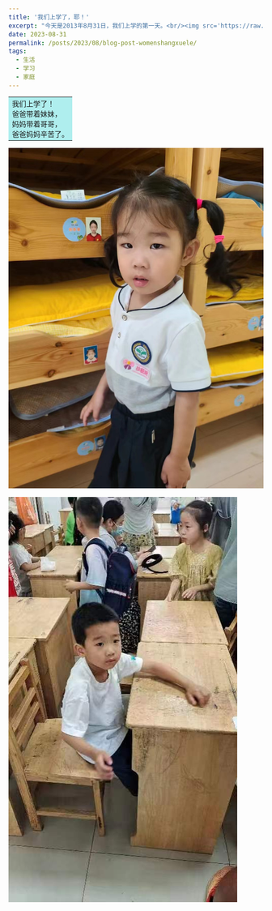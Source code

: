 ```yaml
---
title: '我们上学了，耶！'
excerpt: "今天是2013年8月31日，我们上学的第一天。<br/><img src='https://raw.githubusercontent.com/lygwys/images/main/lygwys.github.io/shangke_20230831123028.jpg'>"
date: 2023-08-31
permalink: /posts/2023/08/blog-post-womenshangxuele/
tags:
  - 生活
  - 学习
  - 家庭
---
```




<table><tr><td bgcolor=PaleTurquoise align="left">
我们上学了！<br />爸爸带着妹妹，<br />妈妈带着哥哥，<br />爸爸妈妈辛苦了。<br />
</td></tr></table>


![](https://raw.githubusercontent.com/lygwys/images/main/lygwys.github.io/%E6%88%91%E4%BB%AC%E4%B8%8A%E5%AD%A6%E4%BA%86%E7%B3%96%E7%B3%96_20230831101716.jpg)


![](https://raw.githubusercontent.com/lygwys/images/main/lygwys.github.io/%E6%88%91%E4%BB%AC%E4%B8%8A%E5%AD%A6%E4%BA%86%E6%9D%BE%E6%9D%BE_20230831101749.jpg)

